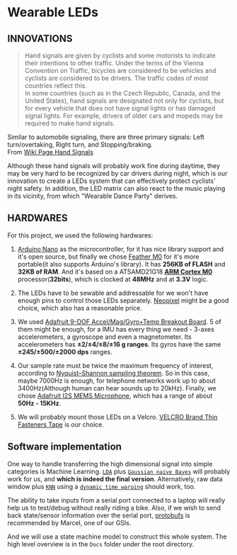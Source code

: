 # Wearable LEDs

## INNOVATIONS
> Hand signals are given by cyclists and some motorists to indicate their intentions to other traffic. Under the terms of the Vienna Convention on Traffic, bicycles are considered to be vehicles and cyclists are considered to be drivers. The traffic codes of most countries reflect this.<br>
In some countries (such as in the Czech Republic, Canada, and the United States), hand signals are designated not only for cyclists, but for every vehicle that does not have signal lights or has damaged signal lights. For example, drivers of older cars and mopeds may be required to make hand signals.

Similar to automobile signaling, there are three primary signals: Left turn/overtaking, Right turn, and Stopping/braking.<br>
From [Wiki Page Hand Signals](https://en.wikipedia.org/wiki/Hand_signals)

Although these hand signals will probably work fine during daytime, they may be very hard to be recognized by car drivers during night, which is our innovation to create a LEDs system that can effectively protect cyclists' night safety. In addition, the LED matrix can also react to the music playing in its vicinity, from which "Wearable Dance Party" derives.

## HARDWARES

For this project, we used the following hardwares:

1. [Arduino Nano](https://store.arduino.cc/usa/arduino-nano) as the microcontroller, for it has nice library support and it's open source, but finally we chose [Feather M0](https://learn.adafruit.com/adafruit-feather-m0-basic-proto) for it's more portable(it also supports Arduino's library). It has **256KB of FLASH** and **32KB of RAM**. And it's based on a ATSAMD21G18 **[ARM Cortex M0](https://developer.arm.com/products/processors/cortex-m/cortex-m0)** processor(**32bits**), which is clocked at **48MHz** and at **3.3V** logic.

2. The LEDs have to be sewable and addressable for we won't have enough pins to control those LEDs separately. [Neopixel](https://www.adafruit.com/product/1460) might be a good choice, which also has a reasonable price.

3. We used [Adafruit 9-DOF Accel/Mag/Gyro+Temp Breakout Board](https://www.adafruit.com/product/3387). 5 of them might be enough, for a IMU has every thing we need - 3-axes accelerometers, a gyroscope and even a magnetometer. Its accelerometers has **±2/±4/±8/±16 g ranges**. Its gyros have the same **±245/±500/±2000 dps** ranges.

4. Our sample rate must be twice the maximum frequency of interest, according to [Nyquist–Shannon sampling theorem](https://en.wikipedia.org/wiki/Nyquist%E2%80%93Shannon_sampling_theorem). So in this case, maybe 7000Hz is enough, for telephone networks work up to about 3400Hz(Although human can hear sounds up to 20kHz). Finally, we chose [Adafruit I2S MEMS Microphone](https://www.adafruit.com/product/3421), which has a range of about **50Hz - 15KHz**.

5. We will probably mount those LEDs on a Velcro. [VELCRO Brand Thin Fasteners Tape](https://www.amazon.com/VELCRO-Brand-Thin-Fasteners-Tape/dp/B0013AIAQ2/ref=pd_sim_229_13?_encoding=UTF8&psc=1&refRID=JYEME8QBZMPKE4HW1DJZ) is our choice.

## Software implementation

One way to handle transferring the high dimensional signal into simple categories is Machine Learning. [`LDA`](https://en.wikipedia.org/wiki/Linear_discriminant_analysis) plus [`Gaussian naive Bayes`](https://en.wikipedia.org/wiki/Naive_Bayes_classifier) will probably work for us, and **which is indeed the final version**. Alternatively, raw data window plus [`KNN`](https://en.wikipedia.org/wiki/K-nearest_neighbors_algorithm) using a [`dynamic time warping`](https://en.wikipedia.org/wiki/Dynamic_time_warping) should work, too.

The ability to take inputs from a serial port connected to a laptop will really help us to test/debug without really riding a bike. Also, if we wish to send back state/sensor information over the serial port, [protobufs](koti.kapsi.fi/jpa/nanopb/) is recommended by Marcel, one of our GSIs.

And we will use a state machine model to construct this whole system. The high level overview is in the `Docs` folder under the root directory.
